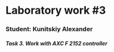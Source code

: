 # Laboratory work #3

### Student: Kunitskiy Alexander

##### Task 3. Work with AXC F 2152 controller

